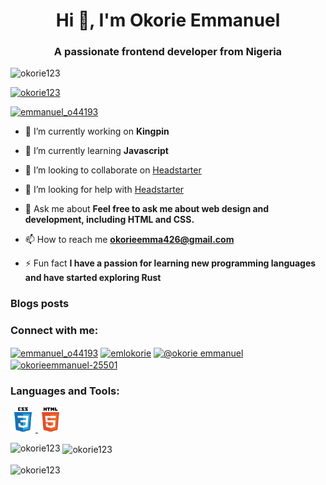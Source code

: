 <h1 align="center">Hi 👋, I'm Okorie Emmanuel</h1>
<h3 align="center">A passionate frontend developer from Nigeria</h3>

<p align="left"> <img src="https://komarev.com/ghpvc/?username=okorie123&label=Profile%20views&color=0e75b6&style=flat" alt="okorie123" /> </p>

<p align="left"> <a href="https://github.com/ryo-ma/github-profile-trophy"><img src="https://github-profile-trophy.vercel.app/?username=okorie123" alt="okorie123" /></a> </p>

<p align="left"> <a href="https://twitter.com/emmanuel_o44193" target="blank"><img src="https://img.shields.io/twitter/follow/emmanuel_o44193?logo=twitter&style=for-the-badge" alt="emmanuel_o44193" /></a> </p>

- 🔭 I’m currently working on **Kingpin**

- 🌱 I’m currently learning **Javascript**

- 👯 I’m looking to collaborate on [Headstarter](https://headstarter.co/)

- 🤝 I’m looking for help with [Headstarter](https://headstarter.co/)

- 💬 Ask me about **Feel free to ask me about web design and development, including HTML and CSS.**

- 📫 How to reach me **okorieemma426@gmail.com**

- ⚡ Fun fact **I have a passion for learning new programming languages and have started exploring Rust**

### Blogs posts
<!-- BLOG-POST-LIST:START -->
<!-- BLOG-POST-LIST:END -->

<h3 align="left">Connect with me:</h3>
<p align="left">
<a href="https://twitter.com/emmanuel_o44193" target="blank"><img align="center" src="https://raw.githubusercontent.com/rahuldkjain/github-profile-readme-generator/master/src/images/icons/Social/twitter.svg" alt="emmanuel_o44193" height="30" width="40" /></a>
<a href="https://instagram.com/emlokorie" target="blank"><img align="center" src="https://raw.githubusercontent.com/rahuldkjain/github-profile-readme-generator/master/src/images/icons/Social/instagram.svg" alt="emlokorie" height="30" width="40" /></a>
<a href="https://medium.com/@okorie emmanuel" target="blank"><img align="center" src="https://raw.githubusercontent.com/rahuldkjain/github-profile-readme-generator/master/src/images/icons/Social/medium.svg" alt="@okorie emmanuel" height="30" width="40" /></a>
<a href="https://discord.gg/okorieemmanuel-25501" target="blank"><img align="center" src="https://raw.githubusercontent.com/rahuldkjain/github-profile-readme-generator/master/src/images/icons/Social/discord.svg" alt="okorieemmanuel-25501" height="30" width="40" /></a>
</p>

<h3 align="left">Languages and Tools:</h3>
<p align="left"> <a href="https://www.w3schools.com/css/" target="_blank" rel="noreferrer"> <img src="https://raw.githubusercontent.com/devicons/devicon/master/icons/css3/css3-original-wordmark.svg" alt="css3" width="40" height="40"/> </a> <a href="https://www.w3.org/html/" target="_blank" rel="noreferrer"> <img src="https://raw.githubusercontent.com/devicons/devicon/master/icons/html5/html5-original-wordmark.svg" alt="html5" width="40" height="40"/> </a> </p>

<p><img align="left" src="https://github-readme-stats.vercel.app/api/top-langs?username=okorie123&show_icons=true&locale=en&layout=compact" alt="okorie123" /></p>

<p>&nbsp;<img align="center" src="https://github-readme-stats.vercel.app/api?username=okorie123&show_icons=true&locale=en" alt="okorie123" /></p>

<p><img align="center" src="https://github-readme-streak-stats.herokuapp.com/?user=okorie123&" alt="okorie123" /></p>
